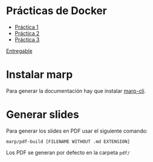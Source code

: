 # Prácticas de Docker

- [Práctica 1](docker-01.md)
- [Práctica 2](docker-02.md)
- [Práctica 3](docker-03.md)

[Entregable](docker-entregable.md)

# Instalar marp

Para generar la documentación hay que instalar [marp-cli](https://github.com/marp-team/marp-cli).

# Generar slides

Para generar los slides en PDF usar el siguiente comando:

`marp/pdf-build [FILENAME WITHOUT .md EXTENSION]`

Los PDF se generan por defecto en la carpeta `pdf/`
